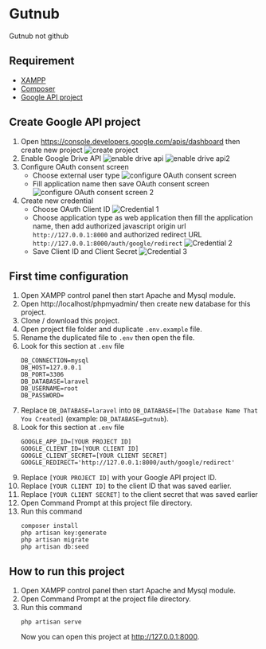 # Gutnub

Gutnub not github

## Requirement
- [XAMPP](https://www.apachefriends.org/index.html)
- [Composer](https://getcomposer.org/download/)
- [Google API project](https://console.developers.google.com/apis/dashboard)

## Create Google API project
1. Open https://console.developers.google.com/apis/dashboard then create new project
    ![create project](https://drive.google.com/uc?export=view&id=1BtQYRDIOXvi86nDUw2qlvDqbAtmrtEbD)
2. Enable Google Drive API
    ![enable drive api](https://drive.google.com/uc?export=view&id=1hlXiXQwC09OYzMhhK56sj6LbxCmq5UVa)
    ![enable drive api2](https://drive.google.com/uc?export=view&id=1CF6lASQuNTvf2hO-bZg8sT0MDyBIgU6l)
3. Configure OAuth consent screen
    - Choose external user type
        ![configure OAuth consent screen](https://drive.google.com/uc?export=view&id=1X5sNxinUD-JRlfsmtIMowkq3UMZORxo_)
    - Fill application name then save OAuth consent screen
        ![configure OAuth consent screen 2](https://drive.google.com/uc?export=view&id=1TNiMWEWuFM5TR3zAGGe2X-qK2o3uyj8N)
4. Create new credential
    - Choose OAuth Client ID
        ![Credential 1](https://drive.google.com/uc?export=view&id=1zbuLb4ire2dMaDC88R--dBpOtHH9Gx-r)
    - Choose application type as web application then fill the application name, then add authorized javascript origin url `http://127.0.0.1:8000` and authorized redirect URL `http://127.0.0.1:8000/auth/google/redirect` 
        ![Credential 2](https://drive.google.com/uc?export=view&id=1Z5x9bpic8d5HBxWeo8B5HfTZyY_25Mz8)
    - Save Client ID and Client Secret
        ![Credential 3](https://drive.google.com/uc?export=view&id=12DivzfF1svmM7KKMn9hWhxAZHkLbju0q)

## First time configuration
1. Open XAMPP control panel then start Apache and Mysql module.
2. Open http://localhost/phpmyadmin/ then create new database for this project.
3. Clone / download this project.
4. Open project file folder and duplicate `.env.example` file.
5. Rename the duplicated file to `.env` then open the file.
6. Look for this section at `.env` file
    ```
    DB_CONNECTION=mysql
    DB_HOST=127.0.0.1
    DB_PORT=3306
    DB_DATABASE=laravel
    DB_USERNAME=root
    DB_PASSWORD=
    ```
7. Replace `DB_DATABASE=laravel` into `DB_DATABASE=[The Database Name That You Created]` (example: `DB_DATABASE=gutnub`).
8. Look for this section at `.env` file
    ```
    GOOGLE_APP_ID=[YOUR PROJECT ID]
    GOOGLE_CLIENT_ID=[YOUR CLIENT ID]
    GOOGLE_CLIENT_SECRET=[YOUR CLIENT SECRET]
    GOOGLE_REDIRECT='http://127.0.0.1:8000/auth/google/redirect'
    ```
9. Replace `[YOUR PROJECT ID]` with your Google API project ID.
10. Replace `[YOUR CLIENT ID]` to the client ID that was saved earlier.
11. Replace `[YOUR CLIENT SECRET]` to the client secret that was saved earlier 
12. Open Command Prompt at this project file directory.
13. Run this command
    ```
    composer install
    php artisan key:generate
    php artisan migrate
    php artisan db:seed
    ```

## How to run this project
1. Open XAMPP control panel then start Apache and Mysql module.
2. Open Command Prompt at the project file directory.
3. Run this command
    ```
    php artisan serve
    ```
    Now you can open this project at http://127.0.0.1:8000.
